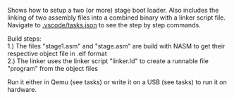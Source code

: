 Shows how to setup a two (or more) stage boot loader. Also includes the linking of two assembly files into a combined binary with a linker script file.
Navigate to <a href=".vscode/tasks.json">.vscode/tasks.json</a> to see the step by step commands.  

Build steps:  
1.) The files "stage1.asm" and "stage.asm" are build with NASM to get their respective object file in .elf format  
2.) The linker uses the linker script "linker.ld" to create a runnable file "program" from the object files  
  
Run it either in Qemu (see tasks) or write it on a USB (see tasks) to run it on hardware.  
